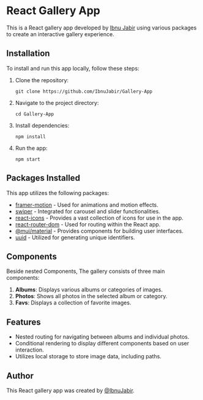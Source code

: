 # React Gallery App

This is a React gallery app developed by [Ibnu Jabir](https://github.com/IbnuJabir) using various packages to create an interactive gallery experience.

## Installation

To install and run this app locally, follow these steps:

1. Clone the repository:
   ```
   git clone https://github.com/IbnuJabir/Gallery-App
   ```

2. Navigate to the project directory:
   ```
   cd Gallery-App
   ```

3. Install dependencies:
   ```
   npm install
   ```

4. Run the app:
   ```
   npm start
   ```

## Packages Installed

This app utilizes the following packages:

- [framer-motion](https://www.npmjs.com/package/framer-motion) - Used for animations and motion effects.
- [swiper](https://swiperjs.com/react) - Integrated for carousel and slider functionalities.
- [react-icons](https://www.npmjs.com/package/react-icons) - Provides a vast collection of icons for use in the app.
- [react-router-dom](https://www.npmjs.com/package/react-router-dom) - Used for routing within the React app.
- [@mui/material](https://mui.com/) - Provides components for building user interfaces.
- [uuid](https://www.npmjs.com/package/uuid) - Utilized for generating unique identifiers.

## Components

Beside nested Components, The gallery consists of three main components:

1. **Albums**: Displays various albums or categories of images.
2. **Photos**: Shows all photos in the selected album or category.
3. **Favs**: Displays a collection of favorite images.

## Features

- Nested routing for navigating between albums and individual photos.
- Conditional rendering to display different components based on user interaction.
- Utilizes local storage to store image data, including paths.

## Author

This React gallery app was created by [@IbnuJabir](https://github.com/IbnuJabir).
